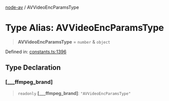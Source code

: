 [node-av](../globals.md) / AVVideoEncParamsType

# Type Alias: AVVideoEncParamsType

> **AVVideoEncParamsType** = `number` & `object`

Defined in: [constants.ts:1396](https://github.com/seydx/av/blob/f8631fc881b394300b1479f511d55cf1c370a87f/src/constants/constants.ts#L1396)

## Type Declaration

### \[\_\_\_ffmpeg\_brand\]

> `readonly` **\[\_\_\_ffmpeg\_brand\]**: `"AVVideoEncParamsType"`
